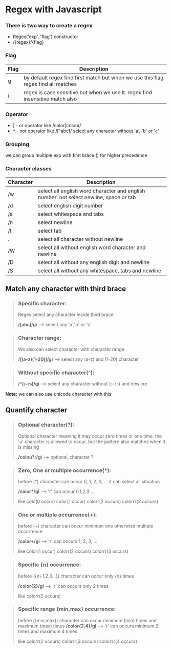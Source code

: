 # Regex with Javascript

### There is two way to create a regex

-   Regex('exp', 'flag') constructor
-   /{regex}/{flag}

### Flag

| Flag | Description                                                                        |
| ---- | ---------------------------------------------------------------------------------- |
| g    | by default regex find first match but when we use this flag regex find all matches |
| i    | regex is case sensitive but when we use it. regex find insensitive match also      |

### Operator

-   | - or operator like /color|colour/
-   ^ - not operator like /[^abc]/ select any character without 'a', 'b' or 'c'

### Grouping

we can group multiple exp with first brace () for higher precedence

### Character classes

| Character | Description                                                                            |
| --------- | -------------------------------------------------------------------------------------- |
| /w        | select all english word character and english number. not select newline, space or tab |
| /d        | select english digit number                                                            |
| /s        | select whitespace and tabs                                                             |
| /n        | select newline                                                                         |
| /t        | select tab                                                                             |
| .         | select all character without newline                                                   |
| /W        | select all without english word character and newline                                  |
| /D        | select all without any english digit and newline                                       |
| /S        | select all without any whitespace, tabs and newline                                    |

## Match any character with third brace

> ### Specific character:
>
> Regex select any character inside third brace
>
> **/[abc]/gi** --> select any 'a','b' or 'c'

> ### Character range:
>
> We also can select character with character range
>
> **/[(a-z)(1-20)]/gi** --> select any (a-z) and (1-20) character

> ### Without specific character(^):
>
> **/^(১-৫০)/gi** --> select any character without (১-৫০) and newline

**Note:** we can also use unicode character with this

## Quantify character

> ### Optional character(?):
>
> Optional character meaning it may occur zero times or one time.
> the 'u' character is allowed to occur, but the pattern also matches when it is missing
>
> **/colou?r/gi** --> optional_character ?

> ### Zero, One or multiple occurrence(\*):
>
> before (\*) character can occur 0, 1, 2, 3, ... it can select all situation
>
> **/color\*/gi** --> 'r' can occur 0,1,2,3.....
>
> like colo(0 occur) color(1 occur) colorr(2 occurs) colorrr(3 occurs)

> ### One or multiple occurrence(+):
>
> before (\+) character can occur minimum one otherwise multiple occurrence
>
> **/color\+/gi** --> 'r' can occurs 1, 2, 3, ...
>
> like color(1 occur) colorr(2 occurs) colorrr(3 occurs)

> ### Specific {n} occurrence:
>
> before ({n=1,2,3...}) character can occur only {n} times
>
> **/color{2}/gi** --> 'r' can occurs only 2 times
>
> like colorr(2 occurs)

> ### Specific range {min,max} occurrence:
>
> before ({min,max}) character can occur minimum (min) times and maximum (max) times
> **/color{2,4}/gi** --> 'r' can occurs minimum 2 times and maximum 4 times
>
> like colorr(2 occurs) colorrr(3 occurs) colorrrr(4 occurs)
